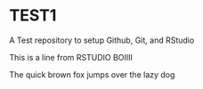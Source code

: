 # TEST1
A Test repository to setup Github, Git, and RStudio 

This is a line from RSTUDIO BOIIII 

The quick brown fox jumps over the lazy dog 

